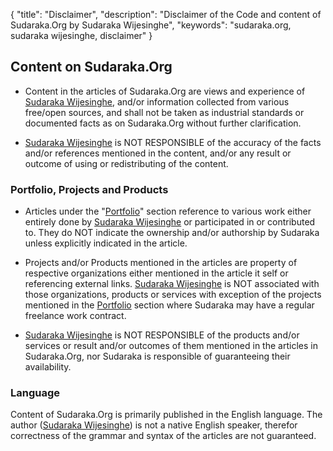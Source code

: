 {
  "title": "Disclaimer",
  "description": "Disclaimer of the Code and content of Sudaraka.Org by Sudaraka Wijesinghe",
  "keywords": "sudaraka.org, sudaraka wijesinghe, disclaimer"
}

## Content on Sudaraka.Org

  - Content in the articles of Sudaraka.Org are views and experience of
    [Sudaraka Wijesinghe](/about-sudaraka-wijesinghe), and/or information
    collected from various free/open sources, and shall not be taken as
    industrial standards or documented facts as on Sudaraka.Org without further
    clarification.

  - [Sudaraka Wijesinghe](/about-sudaraka-wijesinghe) is NOT RESPONSIBLE of the
    accuracy of the facts and/or references mentioned in the content, and/or any
    result or outcome of using or redistributing of the content.
&nbsp;
### Portfolio, Projects and Products

  - Articles under the "[Portfolio](/portfolio)" section reference to various
    work either entirely done by [Sudaraka Wijesinghe](/about-sudaraka-wijesinghe)
    or participated in or contributed to. They do NOT indicate the ownership
    and/or authorship by Sudaraka unless explicitly indicated in the article.

  - Projects and/or Products mentioned in the articles are property of
    respective organizations either mentioned in the article it self or
    referencing external links. [Sudaraka Wijesinghe](/about-sudaraka-wijesinghe)
    is NOT associated with those organizations, products or services with
    exception of the projects mentioned in the [Portfolio](/portfolio) section
    where Sudaraka may have a regular freelance work contract.

  - [Sudaraka Wijesinghe](/about-sudaraka-wijesinghe) is NOT RESPONSIBLE of the
    products and/or services or result and/or outcomes of them mentioned in the
    articles in Sudaraka.Org, nor Sudaraka is responsible of guaranteeing their
    availability.

### Language

Content of Sudaraka.Org is primarily published in the English language. The
author ([Sudaraka Wijesinghe](/about-sudaraka-wijesinghe)) is not a native
English speaker, therefor correctness of the grammar and syntax of the articles
are not guaranteed.
